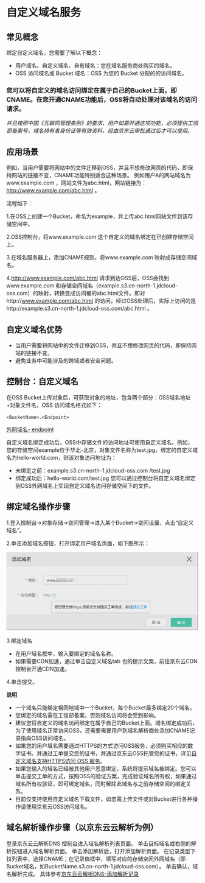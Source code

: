 # 自定义域名服务

## 常见概念
绑定自定义域名，您需要了解以下概念：

* 用户域名、自定义域名、自有域名：您在域名服务商处购买的域名。
* OSS 访问域名或 Bucket 域名：OSS 为您的 Bucket 分配的的访问域名。

### 您可以将自定义的域名访问绑定在属于自己的Bucket上面，即CNAME。在您开通CNAME功能后，OSS将自动处理对该域名的访问请求。 

*并且按照中国《互联网管理条例》的要求，用户如需开通这项功能，必须提供工信部备案号，域名持有者身份证等有效资料，经由京东云审批通过后才可以使用。*

## 应用场景

例如，当用户需要将网站中的文件迁移到OSS，并且不想修改网页的代码，即保持网站的链接不变，CNAME功能特别适合这种场景。
例如用户A的网站域名为www.example.com ，网站文件为abc.html，网站链接为：http://www.example.com/abc.html 。

流程如下：

 1.在OSS上创建一个Bucket，命名为example，并上传abc.html网站文件到该存储空间中。
 
 2.OSS控制台，将www.example.com 这个自定义的域名绑定在已创建存储空间上。
 
 3.在域名服务器上，添加CNAME规则，将www.example.com 映射成存储空间域名。
 
 4.http://www.example.com/abc.html 请求到达OSS后，OSS会找到www.example.com 和存储空间域名（example.s3.cn-north-1.jdcloud-oss.com）的映射，转换变成访问桶的abc.html文件。即对http://www.example.com/abc.html 的访问，经过OSS处理后，实际上访问的是http://example.s3.cn-north-1.jdcloud-oss.com/abc.html 。
 
## 自定义域名优势

* 当用户需要将网站中的文件迁移到OSS，并且不想修改网页的代码，即保持网站的链接不变。
* 避免业务中可能涉及的跨域或者安全问题。 
 
## 控制台：自定义域名 
在OSS Bucket上传对象后，可获取对象的地址，包含两个部分：OSS域名地址+对象文件名，OSS 访问域名格式如下：

```
<BucketName>.<Endpoint>
```
[外网域名- endpoint ](../../API-Reference-S3-Compatible/Regions-And-Endpoints.md)

自定义域名绑定成功后，OSS中存储文件的访问地址可使用自定义域名。例如，您的存储空间example位于华北-北京，对象文件名称为test.jpg，绑定的自定义域名为hello-world.com，则该对象访问地址为：

* 未绑定之前：example.s3.cn-north-1.jdcloud-oss.com /test.jpg
* 绑定成功后：hello-world.com/test.jpg
  您可以通过控制台将自定义域名绑定到OSS外网域名上实现自定义域名访问存储空间下的文件。

## 绑定域名操作步骤
1.登入控制台->对象存储->空间管理->进入某个Bucket->空间设置，点击“自定义域名”。

2.单击添加域名按钮，打开绑定用户域名页面，如下图所示：

![图片](https://github.com/jdcloudcom/cn/blob/edit/image/Object-Storage-Service/OSS-094.jpg)
 
3.绑定域名

 *  在用户域名框中，输入要绑定的域名名称。
 *  如果需要CDN加速，通过单击自定义域名tab 也的提示文案，前往京东云CDN控制台开通CDN加速。
 
4.单击提交。

**说明**
 
*  一个域名只能绑定相同地域中一个Bucket，每个Bucket最多绑定20个域名。
*  您绑定的域名需在工信部备案，否则域名访问将会受到影响。
*  建议您将自定义的域名访问绑定在属于自己的Bucket上面。域名绑定成功后，为了使用域名正常访问OSS，还需要需要用户到域名解析商处添加CNAME记录指向OSS访问域名。
*  如果您的用户域名需要通过HTTPS的方式访问OSS服务，必须购买相应的数字证书。并通过工单提交您的证书，并通过京东云OSS托管您的证书，详见[自定义域名支持HTTPS访问 OSS 服务](../../Best-Practices/Custom-Domain-Name-Guidance.md)。
*  如果您输入的域名已经被其他用户恶意绑定，系统将提示域名被绑定。您可以单击提交工单的方式，按照OSS的验证方案，完成验证域名所有权，如果通过域名所有权验证，即可绑定域名，同时解除此域名与之前存储空间的绑定关系。
*  目前仅支持使用自定义域名下载文件，如您需上传文件或对Bucket进行各种操作请使用京东云OSS访问域名。


## 域名解析操作步骤（以京东云云解析为例）

登录京东云云解析DNS 控制台进入域名解析列表页面。
单击目标域名或右侧的解析按钮进入域名解析页面。
单击添加解析后，打开添加解析页面。
在记录类型下拉列表中，选择CNAME；在记录值框中，填写对应的存储空间外网域名（即Bucket域名，如BucketName.s3.cn-north-1.jdcloud-oss.com）。
单击确认，域名解析完成。
具体参考[京东云云解析DNS-添加解析记录](https://docs.jdcloud.com/cn/jd-cloud-dns/domain-record-add)

